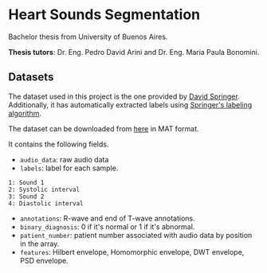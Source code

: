 # Heart Sounds Segmentation

Bachelor thesis from University of Buenos Aires.

**Thesis tutors**: Dr. Eng. Pedro David Arini and Dr. Eng. Maria Paula Bonomini. 

## Datasets

The dataset used in this project is the one provided by [David Springer].
Additionally, it has automatically extracted labels using [Springer's labeling algorithm][Labeling algorithm].

The dataset can be downloaded from [here][Dataset] in MAT format.

It contains the following fields.

- `audio_data`: raw audio data
- `labels`: label for each sample.

```
1: Sound 1
2: Systolic interval
3: Sound 2
4: Diastolic interval
```

- `annotations`: R-wave and end of T-wave annotations.
- `binary_diagnosis`: 0 if it's normal or 1 if it's abnormal.
- `patient_number`: patient number associated with audio data by position in the array.
- `features`: Hilbert envelope, Homomorphic envelope, DWT envelope, PSD envelope.


[David Springer]: https://github.com/davidspringer
[Labeling algorithm]: https://github.com/davidspringer/Springer-Segmentation-Code/blob/master/labelPCGStates.m
[Dataset]: https://ag-datasets-89f203ac-44ed-4a06-9395-1e069e8e662d.s3-us-west-2.amazonaws.com/springer_dataset.mat
